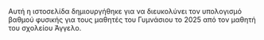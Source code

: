 Αυτή η ιστοσελίδα δημιουργήθηκε για να διευκολύνει τον υπολογισμό βαθμού φυσικής για τους μαθητές του Γυμνάσιου το 2025 από τον μαθητή του σχολείου Άγγελο.
